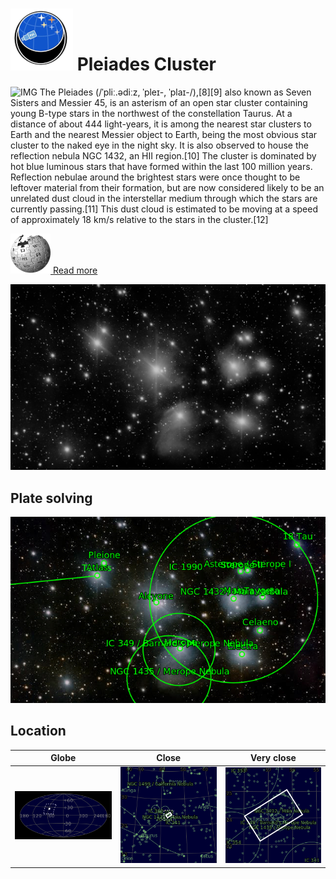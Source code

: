 # ![](../Imaging//Common/pyl-tiny.png) Pleiades Cluster
![IMG](../Imaging//Original/Pleiades_Cluster.jpg)
The Pleiades (/ˈpliː.ədiːz, ˈpleɪ-, ˈplaɪ-/),[8][9] also known as Seven Sisters and Messier 45, is an asterism of an open star cluster containing young B-type stars in the northwest of the constellation Taurus. At a distance of about 444 light-years, it is among the nearest star clusters to Earth and the nearest Messier object to Earth, being the most obvious star cluster to the naked eye in the night sky. It is also observed to house the reflection nebula NGC 1432, an HII region.[10] The cluster is dominated by hot blue luminous stars that have formed within the last 100 million years. Reflection nebulae around the brightest stars were once thought to be leftover material from their formation, but are now considered likely to be an unrelated dust cloud in the interstellar medium through which the stars are currently passing.[11] This dust cloud is estimated to be moving at a speed of approximately 18 km/s relative to the stars in the cluster.[12]

[![](../Imaging/Common/Wikipedia.png) Read more](https://en.wikipedia.org/wiki/Pleiades)

![IMG](../Imaging//Grayscale/Pleiades_Cluster.jpg)


## Plate solving
![IMG](../Imaging//Annotated/Pleiades_Cluster_Annotated.jpg)

## Location 

| Globe | Close | Very close |
| ----- | ----- | ----- |
|![IMG](../Imaging//Annotated/Pleiades_Cluster_Globe.jpg) |![IMG](../Imaging//Annotated/Pleiades_Cluster_Close.jpg) |![IMG](../Imaging//Annotated/Pleiades_Cluster_Closer.jpg) |